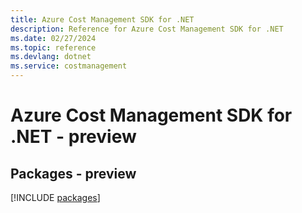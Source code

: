 ```yaml
---
title: Azure Cost Management SDK for .NET
description: Reference for Azure Cost Management SDK for .NET
ms.date: 02/27/2024
ms.topic: reference
ms.devlang: dotnet
ms.service: costmanagement
---
```

# Azure Cost Management SDK for .NET - preview
## Packages - preview
[!INCLUDE [packages](cost-management-index.md)]